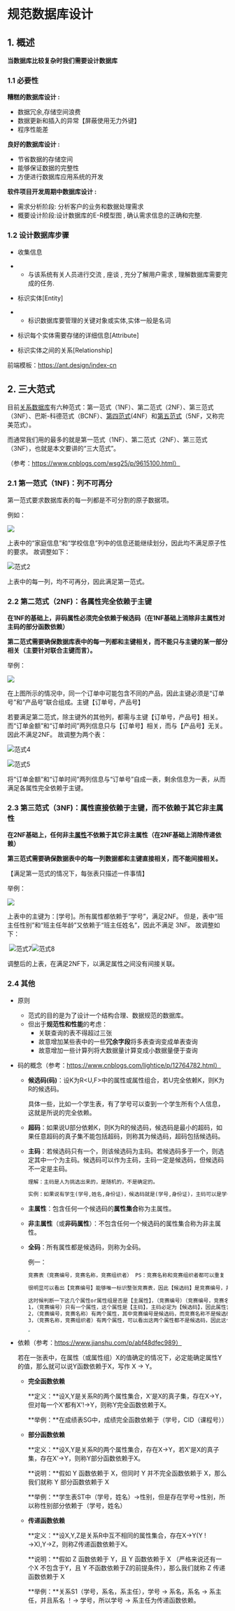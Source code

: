 

# 规范数据库设计

## 1. 概述

**当数据库比较复杂时我们需要设计数据库**

### 1.1 必要性

**糟糕的数据库设计 :** 

- 数据冗余,存储空间浪费
- 数据更新和插入的异常【屏蔽使用无力外键】
- 程序性能差

**良好的数据库设计 :** 

- 节省数据的存储空间
- 能够保证数据的完整性
- 方便进行数据库应用系统的开发

 **软件项目开发周期中数据库设计 :**

- 需求分析阶段: 分析客户的业务和数据处理需求
- 概要设计阶段:设计数据库的E-R模型图 , 确认需求信息的正确和完整.

### 1.2 **设计数据库步骤**

- 收集信息

- - 与该系统有关人员进行交流 , 座谈 , 充分了解用户需求 , 理解数据库需要完成的任务.

- 标识实体[Entity]

- - 标识数据库要管理的关键对象或实体,实体一般是名词

- 标识每个实体需要存储的详细信息[Attribute]

- 标识实体之间的关系[Relationship]

前端模板：https://ant.design/index-cn



## 2. 三大范式

目前[关系数据库](https://baike.baidu.com/item/关系数据库/1237340)有六种范式：第一范式（1NF）、第二范式（2NF）、第三范式（3NF）、巴斯-科德范式（BCNF）、[第四范式](https://baike.baidu.com/item/第四范式/3193985)(4NF）和[第五范式](https://baike.baidu.com/item/第五范式/5025271)（5NF，又称完美范式）。

而通常我们用的最多的就是第一范式（1NF）、第二范式（2NF）、第三范式（3NF），也就是本文要讲的“三大范式”。

（参考：https://www.cnblogs.com/wsg25/p/9615100.html）

### 2.1 第一范式（1NF)：列不可再分

第一范式要求数据库表的每一列都是不可分割的原子数据项。

例如：

![](appendix\范式1.png)

上表中的“家庭信息”和“学校信息”列中的信息还能继续划分，因此均不满足原子性的要求。
 故调整如下：

![范式2](appendix\范式2.png)

上表中的每一列，均不可再分，因此满足第一范式。



### 2.2 第二范式（2NF)：各属性完全依赖于主键

**在1NF的基础上，非码属性必须完全依赖于候选码（在1NF基础上消除非主属性对主码的部分函数依赖）**

**第二范式需要确保数据库表中的每一列都和主键相关，而不能只与主键的某一部分相关（主要针对联合主键而言）。**

举例：

![](appendix\范式3.png)

在上图所示的情况中，同一个订单中可能包含不同的产品，因此主键必须是“订单号”和“产品号”联合组成。主键【订单号，产品号】

若要满足第二范式，除主键外的其他列，都需与主键【订单号，产品号】相关。而“订单金额”和“订单时间”两列信息只与【订单号】相关，而与【产品号】无关。因此不满足2NF。
 故调整为两个表：

![范式4](appendix\范式4.png)

![范式5](appendix\范式5.png)

将“订单金额”和“订单时间”两列信息与“订单号”自成一表，剩余信息为一表，从而满足各属性完全依赖于主键。



### 2.3 第三范式（3NF)：属性直接依赖于主键，而不依赖于其它非主属性

**在2NF基础上，任何非主[属性](https://baike.baidu.com/item/属性)不依赖于其它非主属性（在2NF基础上消除传递依赖）**

**第三范式需要确保数据表中的每一列数据都和主键直接相关，而不能间接相关。**

【满足第一范式的情况下，每张表只描述一件事情】

举例：

![](appendix\范式6.png)

上表中的主键为：[学号]。所有属性都依赖于“学号”，满足2NF。
 但是，表中“班主任性别”和“班主任年龄”又依赖于“班主任姓名”，因此不满足 3NF。
 故调整如下：

​										![范式7](appendix\范式7.png)![范式8](appendix\范式8.png)

调整后的上表，在满足2NF下，以满足属性之间没有间接关联。



### 2.4 其他

- 原则
  - 范式的目的是为了设计一个结构合理、数据规范的数据库。
  - 但出于**规范性和性能**的考虑：
    - 关联查询的表不得超过三张
    - 故意增加某些表中的一些**冗余字段**将多表查询变成单表查询
    - 故意增加一些计算列将大数据量计算变成小数据量便于查询

- 码的概念（参考：https://www.cnblogs.com/lightice/p/12764782.html）

  - **候选码(码)**：设K为R<U,F>中的属性或属性组合，若U完全依赖K，则K为R的候选码。

    具体一些，比如一个学生表，有了学号可以查到一个学生所有个人信息，这就是所说的完全依赖。

  - **超码**：如果说U部分依赖K，则K为R的候选码，候选码是最小的超码，如果任意超码的真子集不能包括超码，则称其为候选码，超码包括候选码。

  - **主码**：若候选码只有一个，则该候选码为主码。若候选码多于一个，则选定其中一个为主码。候选码可以作为主码，主码一定是候选码，但候选码不一定是主码。

    ```tex
    理解：主码是人为挑选出来的，是随机的，不是确定的。
    
    实例：如果说有学生(学号,姓名,身份证)，候选码就是(学号,身份证)，主码可以是学号，也可以是身份证，随您喜欢
    ```

  - **主属性**：包含任何一个候选码的**属性集合**称为主属性。

  - **非主属性**（或**非码属性**）：不包含任何一个候选码的属性集合称为非主属性。

  - **全码**：所有属性都是候选码，则称为全码。

    例一：

    ```tex
    竞赛表（竞赛编号，竞赛名称，竞赛组织者） PS：竞赛名称和竞赛组织者都可以重复
    
    很明显可以看出【竞赛编号】能够唯一标识整张竞赛表，因此【候选码】是竞赛编号，并且仅此一个候选码，其他属性都不能唯一标识整张表，所竞赛编号同时也是【主码】。
    
    这时候判断一下这几个属性or属性组是否是【主属性】，（竞赛编号）（竞赛编号，竞赛名称）（竞赛名称，竞赛组织者）。
    1，（竞赛编号）只有一个属性，这个属性是【主码】，主码必定为【候选码】，因此属性含有一个候选码，这个属性是【主属性】。
    2，（竞赛编号，竞赛名称）有两个属性，其中竞赛编号是候选码，而竞赛名称不是候选码,前面有提到了，因为它跟候选码在同一个属性组里，所以，【竞赛名称】是【超码】，回过头来，最后得出该属性组含有了一个候选码，因此该属性组中的各个属性都是【主属性】。
    3，（竞赛名称，竞赛组织者）有两个属性，可以看出这两个属性都不是候选码，因此这个属性组不包含候选码，属性组中中得各个元素称为【非主属性】。
    ```

    <img src="appendix\码.png" style="zoom:30%;" />

- 依赖（参考：https://www.jianshu.com/p/abf48dfec989）

  若在一张表中，在属性（或属性组）X的值确定的情况下，必定能确定属性Y的值，那么就可以说Y函数依赖于X，写作 X → Y。

  - **完全函数依赖**

    **定义：**设X,Y是关系R的两个属性集合，X’是X的真子集，存在X→Y，但对每一个X’都有X’!→Y，则称Y完全函数依赖于X。

    **举例：**在成绩表SG中，成绩完全函数依赖于（学号，CID（课程号））

  - **部分函数依赖**

    **定义：**设X,Y是关系R的两个属性集合，存在X→Y，若X’是X的真子集，存在X’→Y，则称Y部分函数依赖于X。

    **说明：**假如 Y 函数依赖于 X，但同时 Y 并不完全函数依赖于 X，那么我们就称 Y 部分函数依赖于 X

    **举例：**学生表ST中（学号，姓名）->性别，但是存在学号->性别，所以称性别部分依赖于（学号，姓名）

  - **传递函数依赖**

    **定义：**设X,Y,Z是关系R中互不相同的属性集合，存在X→Y(Y !→X),Y→Z，则称Z传递函数依赖于X。

    **说明：**假如 Z 函数依赖于 Y，且 Y 函数依赖于 X （严格来说还有一个X 不包含于Y，且 Y 不函数依赖于Z的前提条件），那么我们就称 Z 传递函数依赖于 X

    **举例：**关系S1（学号，系名，系主任），学号 → 系名，系名 → 系主任，并且系名 ！→ 学号，所以学号 → 系主任为传递函数依赖。

